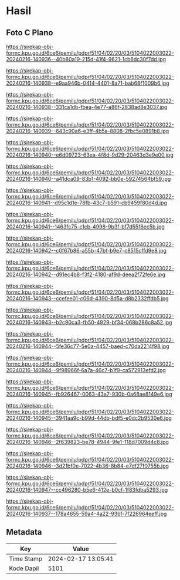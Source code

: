 # Hasil

## Foto C Plano

https://sirekap-obj-formc.kpu.go.id/6ce6/pemilu/pdpr/51/04/02/20/03/5104022003022-20240216-140936--40b80a19-215d-41f4-9621-1cb6dc30f7dd.jpg

https://sirekap-obj-formc.kpu.go.id/6ce6/pemilu/pdpr/51/04/02/20/03/5104022003022-20240216-140938--e9aa946b-0414-4401-8a71-bab68f1009b6.jpg

https://sirekap-obj-formc.kpu.go.id/6ce6/pemilu/pdpr/51/04/02/20/03/5104022003022-20240216-140938--331ca1db-fbea-4e77-a86f-2838ad8e3037.jpg

https://sirekap-obj-formc.kpu.go.id/6ce6/pemilu/pdpr/51/04/02/20/03/5104022003022-20240216-140939--643c90a6-e3ff-4b5a-8808-2fbc5e0891b8.jpg

https://sirekap-obj-formc.kpu.go.id/6ce6/pemilu/pdpr/51/04/02/20/03/5104022003022-20240216-140940--e6d09723-63ea-4f8d-9d29-20463d3e9e00.jpg

https://sirekap-obj-formc.kpu.go.id/6ce6/pemilu/pdpr/51/04/02/20/03/5104022003022-20240216-140940--a41dca09-83b1-4092-bb0e-59274564bf59.jpg

https://sirekap-obj-formc.kpu.go.id/6ce6/pemilu/pdpr/51/04/02/20/03/5104022003022-20240216-140941--d95c1d1e-78fb-43c7-b591-cb9459f80d4d.jpg

https://sirekap-obj-formc.kpu.go.id/6ce6/pemilu/pdpr/51/04/02/20/03/5104022003022-20240216-140941--1463fc75-c1cb-4998-9b3f-bf7d55f8ec5b.jpg

https://sirekap-obj-formc.kpu.go.id/6ce6/pemilu/pdpr/51/04/02/20/03/5104022003022-20240216-140942--c0f67b86-a55b-47bf-b9e7-c8515cffd9e8.jpg

https://sirekap-obj-formc.kpu.go.id/6ce6/pemilu/pdpr/51/04/02/20/03/5104022003022-20240216-140942--d91ec4b8-f3f2-4180-af9d-deea2f72fe6e.jpg

https://sirekap-obj-formc.kpu.go.id/6ce6/pemilu/pdpr/51/04/02/20/03/5104022003022-20240216-140943--ccefee01-c06d-4390-8d5a-d8b2332ffdb5.jpg

https://sirekap-obj-formc.kpu.go.id/6ce6/pemilu/pdpr/51/04/02/20/03/5104022003022-20240216-140943--b2c90ca3-fb50-4929-bf34-068b286c8a52.jpg

https://sirekap-obj-formc.kpu.go.id/6ce6/pemilu/pdpr/51/04/02/20/03/5104022003022-20240216-140944--5fe36c77-5e0a-4457-baed-c70da2214f98.jpg

https://sirekap-obj-formc.kpu.go.id/6ce6/pemilu/pdpr/51/04/02/20/03/5104022003022-20240216-140944--9f98966f-6a7a-46c7-b1f9-ca572913efd2.jpg

https://sirekap-obj-formc.kpu.go.id/6ce6/pemilu/pdpr/51/04/02/20/03/5104022003022-20240216-140945--fb926467-0063-43a7-930b-0a68ae8149e6.jpg

https://sirekap-obj-formc.kpu.go.id/6ce6/pemilu/pdpr/51/04/02/20/03/5104022003022-20240216-140945--3941aa9c-b99d-44db-bdf5-e0dc2b9530e6.jpg

https://sirekap-obj-formc.kpu.go.id/6ce6/pemilu/pdpr/51/04/02/20/03/5104022003022-20240216-140946--2f639823-be78-4944-9fe1-118d7009d4c8.jpg

https://sirekap-obj-formc.kpu.go.id/6ce6/pemilu/pdpr/51/04/02/20/03/5104022003022-20240216-140946--3d21bf0e-7022-4b36-8b84-e7df27f0755b.jpg

https://sirekap-obj-formc.kpu.go.id/6ce6/pemilu/pdpr/51/04/02/20/03/5104022003022-20240216-140947--cc496280-b5e6-412e-b0cf-1f83fdba5293.jpg

https://sirekap-obj-formc.kpu.go.id/6ce6/pemilu/pdpr/51/04/02/20/03/5104022003022-20240216-140937--178a4655-59a4-4a22-93bf-7f226964eeff.jpg


## Metadata

| Key        | Value               |
| ---------- | ------------------- |
| Time Stamp | 2024-02-17 13:05:41 |
| Kode Dapil | 5101                |



